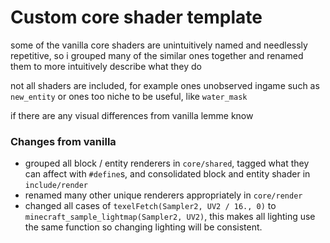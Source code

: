 # Custom core shader template

some of the vanilla core shaders are unintuitively named and needlessly repetitive, so i grouped many of the similar ones together and renamed them to more intuitively describe what they do

not all shaders are included, for example ones unobserved ingame such as `new_entity` or ones too niche to be useful, like `water_mask`

if there are any visual differences from vanilla lemme know

### Changes from vanilla

- grouped all block / entity renderers in `core/shared`, tagged what they can affect with `#define`s, and consolidated block and entity shader in `include/render`
- renamed many other unique renderers appropriately in `core/render`
- changed all cases of `texelFetch(Sampler2, UV2 / 16., 0)` to `minecraft_sample_lightmap(Sampler2, UV2)`, this makes all lighting use the same function so changing lighting will be consistent.
